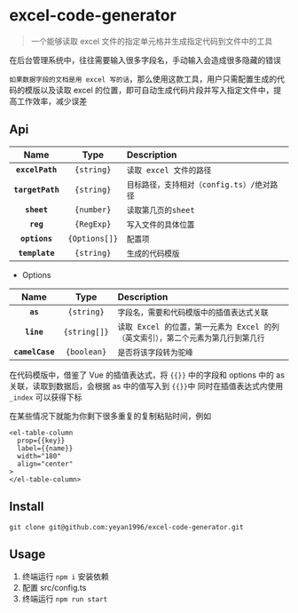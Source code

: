 # excel-code-generator

> 一个能够读取 excel 文件的指定单元格并生成指定代码到文件中的工具

在后台管理系统中，往往需要输入很多字段名，手动输入会造成很多隐藏的错误

`如果数据字段的文档是用 excel 写的话`，那么使用这款工具，用户只需配置生成的代码的模版以及读取 excel 的位置，即可自动生成代码片段并写入指定文件中，提高工作效率，减少误差

## Api

|       Name       |     Type      | Description                                |
| :--------------: | :-----------: | :----------------------------------------- |
| **`excelPath`**  |  `{string}`   | `读取 excel 文件的路径`                    |
| **`targetPath`** |  `{string}`   | `目标路径，支持相对（config.ts）/绝对路径` |
|   **`sheet`**    |  `{number}`   | `读取第几页的sheet`                        |
|    **`reg`**     |  `{RegExp}`   | `写入文件的具体位置`                       |
|  **`options`**   | `{Options[]}` | `配置项`                                   |
|  **`template`**  |  `{string}`   | `生成的代码模版`                           |

- Options

|      Name       |     Type     | Description                                                                        |
| :-------------: | :----------: | :--------------------------------------------------------------------------------- |
|    **`as`**     |  `{string}`  | `字段名，需要和代码模版中的插值表达式关联`                                         |
|   **`line`**    | `{string[]}` | `读取 Excel 的位置，第一元素为 Excel 的列（英文索引），第二个元素为第几行到第几行` |
| **`camelCase`** | `{boolean}`  | `是否将该字段转为驼峰`                                                             |

在代码模版中，借鉴了 Vue 的插值表达式，将 `{{}}` 中的字段和 options 中的 as 关联，读取到数据后，会根据 as 中的值写入到 `{{}}`中
同时在插值表达式内使用 `_index` 可以获得下标

在某些情况下就能为你剩下很多重复的复制粘贴时间，例如

```vue
<el-table-column
  prop={{key}}
  label={{name}}
  width="180"
  align="center"
>
</el-table-column>
```


## Install

```
git clone git@github.com:yeyan1996/excel-code-generator.git
```

## Usage

1. 终端运行 `npm i` 安装依赖
2. 配置 src/config.ts
3. 终端运行 `npm run start`
